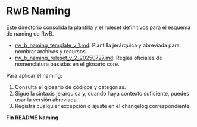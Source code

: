 # RwB Naming

Este directorio consolida la plantilla y el ruleset definitivos para el esquema de naming de RwB.

- [rw_b_naming_template_v_1.md](rw_b_naming_template_v_1.md): Plantilla jerárquica y abreviada para nombrar archivos y recursos.
- [rw_b_naming_ruleset_v_2_20250727.md](rw_b_naming_ruleset_v_2_20250727.md): Reglas oficiales de nomenclatura basadas en el glosario core.

Para aplicar el naming:
1. Consulta el glosario de códigos y categorías.
2. Sigue la sintaxis jerárquica y, cuando haya contexto suficiente, puedes usar la versión abreviada.
3. Registra cualquier excepción o ajuste en el changelog correspondiente.

**Fin README Naming**
